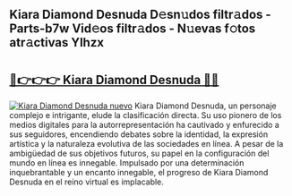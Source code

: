 ## Kiara Diamond Desnuda D𝚎sn𝚞dos filtr𝚊dos - Parts-b7w Vid𝚎os filtr𝚊dos - N𝚞evas f𝚘tos atr𝚊ctivas Ylhzx

# <h2><a href="http://mb8dne.tromn.icu/?c=Kiara+Diamond+Desnuda">🔗👉👉👉 Kiara Diamond Desnuda 🔗🔗</a></h2>

[![Kiara Diamond Desnuda nuevo](https://i.imgur.com/pEAQMta.gif)](http://mb8dne.tromn.icu/?c=Kiara+Diamond+Desnuda)
Kiara Diamond Desnuda, un personaje complejo e intrigante, elude la clasificación directa. Su uso pionero de los medios digitales para la autorrepresentación ha cautivado y enfurecido a sus seguidores, encendiendo debates sobre la identidad, la expresión artística y la naturaleza evolutiva de las sociedades en línea. A pesar de la ambigüedad de sus objetivos futuros, su papel en la configuración del mundo en línea es innegable. Impulsado por una determinación inquebrantable y un encanto innegable, el progreso de Kiara Diamond Desnuda en el reino virtual es implacable.

